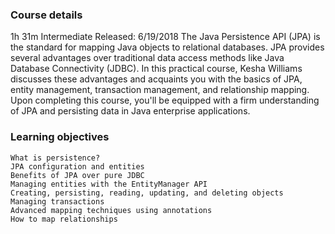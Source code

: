 ### Course details
1h 31m
Intermediate
Released: 6/19/2018
The Java Persistence API (JPA) is the standard for mapping Java objects to relational databases. JPA provides several advantages over traditional data access methods like Java Database Connectivity (JDBC). In this practical course, Kesha Williams discusses these advantages and acquaints you with the basics of JPA, entity management, transaction management, and relationship mapping. Upon completing this course, you'll be equipped with a firm understanding of JPA and persisting data in Java enterprise applications.
### Learning objectives
	What is persistence?
	JPA configuration and entities
	Benefits of JPA over pure JDBC
	Managing entities with the EntityManager API
	Creating, persisting, reading, updating, and deleting objects
	Managing transactions
	Advanced mapping techniques using annotations
	How to map relationships

